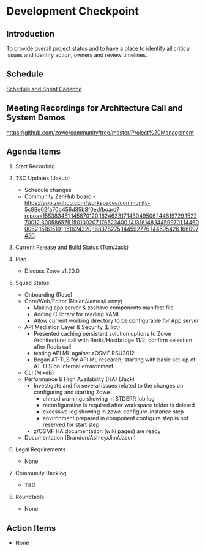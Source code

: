 # Development Checkpoint

Introduction
------------
To provide overall project status and to have a place to identify all critical issues and identify action, owners and review timelines.

Schedule
--------
[Schedule and Sprint Cadence](https://github.com/zowe/community/blob/master/Project%20Management/Schedule/Zowe%20PI%20%26%20Sprint%20Cadence.md)

Meeting Recordings for Architecture Call and System Demos
-----------------
https://github.com/zowe/community/tree/master/Project%20Management

Agenda Items
------------
1. Start Recording
2. TSC Updates (Jakub)
     - Schedule changes 
     - Community ZenHub board - https://app.zenhub.com/workspaces/community-5c93e02fa70b456d35b8f0ed/board?repos=155383451,145870120,162463317,143049506,144619729,152270012,300586575,150100207,176523400,141316148,144599701,144600062,151615191,151624320,168378275,144592776,144595426,166097436
3. Current Release and Build Status (Tom/Jack)
4. Plan
     - Discuss Zowe v1.20.0
5. Squad Status:
    - Onboarding (Rose)
    - Core/Web/Editor (Nolan/James/Lenny)
      - Making app server & zsshave components manifest file 
      - Adding C library for reading YAML
      - Allow current working directory to be configurable for App server
    - API Mediation Layer & Security (Elliot)  
      - Presented caching persistent solution options to Zowe Architecture; call with Redis/Hostbridge 11/2; confirm selection after Redis call  
      - testing API ML against zOSMF RSU2012  
      - Began AT-TLS for API ML research; starting with basic set-up of AT-TLS on internal environment
    - CLI (MikeB)
    - Performance & High Availability (HA) (Jack)
      - Investigate and fix several issues related to the changes on configuring and starting Zowe
        * chmod warnings showing in STDERR job log
        * reconfiguration is required after workspace folder is deleted
        * excessive log showing in zowe-configure-instance step
        * environment prepared in component configure step is not reserved for start step
      - z/OSMF HA documentation (wiki pages) are ready
    - Documentation (Brandon/Ashley/Jim/Jason)

6. Legal Requirements
    - None

7. Community Backlog
    - TBD
8. Roundtable
    - None

Action Items
------------
- None
